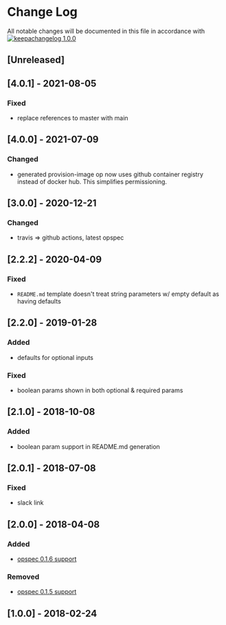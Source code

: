 # Change Log

All notable changes will be documented in this file in accordance with
[![keepachangelog 1.0.0](https://img.shields.io/badge/keepachangelog-1.0.0-brightgreen.svg)](http://keepachangelog.com/en/1.0.0/)

## \[Unreleased]

## \[4.0.1] - 2021-08-05

### Fixed
- replace references to master with main

## \[4.0.0] - 2021-07-09

### Changed
- generated provision-image op now uses github container registry instead of docker hub. This simplifies permissioning.

## \[3.0.0] - 2020-12-21

### Changed
- travis => github actions, latest opspec

## \[2.2.2] - 2020-04-09

### Fixed

- `README.md` template doesn't treat string parameters w/ empty default as having defaults

## \[2.2.0] - 2019-01-28

### Added

- defaults for optional inputs

### Fixed 

- boolean params shown in both optional & required params

## \[2.1.0] - 2018-10-08

### Added 

- boolean param support in README.md generation

## \[2.0.1] - 2018-07-08

### Fixed 

- slack link

## \[2.0.0] - 2018-04-08

### Added 

- [opspec 0.1.6 support](https://github.com/opspec-io/spec/blob/0.1.6/CHANGELOG.md#016)

### Removed 

- [opspec 0.1.5 support](https://github.com/opspec-io/spec/blob/0.1.6/CHANGELOG.md#015)

## \[1.0.0] - 2018-02-24